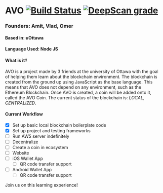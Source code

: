 # AVO [![Build Status](https://travis-ci.com/photonized/avo.svg?branch=master)](https://travis-ci.com/photonized/avo) [![DeepScan grade](https://deepscan.io/api/teams/4396/projects/6165/branches/49706/badge/grade.svg)](https://deepscan.io/dashboard#view=project&tid=4396&pid=6165&bid=49706)

### Founders: Amit, Vlad, Omer
#### Based in: uOttawa
#### Language Used: Node JS

#### What is it?
  AVO is a project made by 3 friends at the university of Ottawa with the goal of helping them learn about the blockchain environment. The blockchain is created from the ground up using JavaScript as the base language. This means that AVO does not depend on any environment, such as the Ethereum Blockchain. Once AVO is created, a coin will be added onto it, called the AVO Coin. The current status of the blockchain is: *LOCAL*, *CENTRALIZED*.
  
#### Current Workflow
- [x] Set up basic local blockchain boilerplate code
- [x] Set up project and testing frameworks
- [ ] Run AWS server indefinitely
- [ ] Decentralize
- [ ] Create a coin in ecosystem
- [ ] Website
- [ ] iOS Wallet App
  - [ ] QR code transfer support
- [ ] Android Wallet App
  - [ ] QR code transfer support

Join us on this learning experience!
